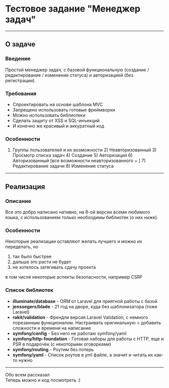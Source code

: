 # Тестовое задание "Менеджер задач"

---

## О задаче

### Введение

Простой менеджер задач, с базовой функциональную (создание / редактирование / изменение статуса) и авторизацией (без регистрации).

### Требования

- Спроектировать на основе шаблона MVC 
- Запрещено использовать готовые фреймворки
- Можно использовать библиотеки
- Сделать защиту от XSS и SQL-инъекций
- И конечно же красивый и аккуратный код

### Особенности

1) Группы пользователей и их возможности
    2) Неавторизованный
        3) Просмотр списка задач
        4) Создание
        5) Авторизация
    6) Авторизованный [все возможности неавторизованного + ]
        7) Редактирование задачи
        8) Изменение статуса

---

## Реализация

### Описание

Все это добро написано нативно, на 8-ой версии всеми любимого языка, с использованием только необходимы библиотек (о них ниже).

### Особенности

Некоторые реализации оставляют желать лучшего и можно их переделать, но

1) так было быстрее 
2) дальше это расти не будет
3) не хотелось затягивать сдачу проекта

в том числе некоторые аспекты безопасности, например CSRF

### Список библиотек

- **illuminate/database** - ORM от Laravel для приятной работы с базой
- **jenssegers/blade** - 21 год на дворе, куда без шаблонизатора (тоже Laravel) 
- **rakit/validation** - Френдли версия Laravel Validation, с немного порезанным функционалом. Настраивать оригинальную = добавить сложности и времени на написание 
- **symfony/config** - Без него не работаю symfony/yaml
- **symfony/http-foundation** - Готовая наборы для работы с HTTP, еще и PSR в подарочек (с некоторыми оговорками)  
- **symfony/routing** - Роутим без потерь
- **symfony/yaml** - Список роутов в yml файле, а значит и читать их как-то нужно
    
---

Обо всем рассказал  
Теперь можно и код посмотреть :)